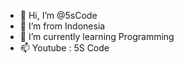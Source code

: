 - 👋 Hi, I’m @5sCode
- 👀 I’m from Indonesia
- 🌱 I’m currently learning Programming
- 📫 Youtube : 5S Code

<!---
5sCode/5sCode is a ✨ special ✨ repository because its `README.md` (this file) appears on your GitHub profile.
You can click the Preview link to take a look at your changes.
--->
